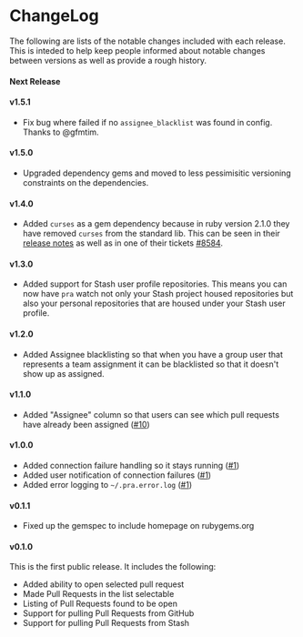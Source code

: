 # ChangeLog

The following are lists of the notable changes included with each release.
This is inteded to help keep people informed about notable changes between
versions as well as provide a rough history.

#### Next Release

#### v1.5.1

* Fix bug where failed if no `assignee_blacklist` was found in config. Thanks
  to @gfmtim.

#### v1.5.0

* Upgraded dependency gems and moved to less pessimisitic versioning
  constraints on the dependencies.

#### v1.4.0

* Added `curses` as a gem dependency because in ruby version 2.1.0 they have
  removed `curses` from the standard lib. This can be seen in their [release
  notes](https://www.ruby-lang.org/en/news/2013/12/25/ruby-2-1-0-is-released/)
  as well as in one of their tickets
  [\#8584](https://bugs.ruby-lang.org/issues/8584).

#### v1.3.0

* Added support for Stash user profile repositories. This means you can now
  have `pra` watch not only your Stash project housed repositories but also
  your personal repositories that are housed under your Stash user profile.

#### v1.2.0

* Added Assignee blacklisting so that when you have a group user that
  represents a team assignment it can be blacklisted so that it doesn't show
  up as assigned.

#### v1.1.0

* Added "Assignee" column so that users can see which pull requests have
  already been assigned ([\#10](https://github.com/reachlocal/pra/issues/10))

#### v1.0.0

* Added connection failure handling so it stays running
  ([\#1](https://github.com/reachlocal/pra/issues/1))
* Added user notification of connection failures
  ([\#1](https://github.com/reachlocal/pra/issues/1))
* Added error logging to `~/.pra.error.log`
  ([\#1](https://github.com/reachlocal/pra/issues/1))

#### v0.1.1

* Fixed up the gemspec to include homepage on rubygems.org

#### v0.1.0

This is the first public release. It includes the following:

* Added ability to open selected pull request
* Made Pull Requests in the list selectable
* Listing of Pull Requests found to be open
* Support for pulling Pull Requests from GitHub
* Support for pulling Pull Requests from Stash

